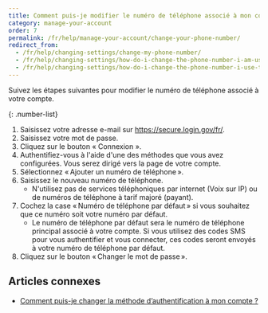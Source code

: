 ```yaml
---
title: Comment puis-je modifier le numéro de téléphone associé à mon compte ?
category: manage-your-account
order: 7
permalink: /fr/help/manage-your-account/change-your-phone-number/
redirect_from:
  - /fr/help/changing-settings/change-my-phone-number/
  - /fr/help/changing-settings/how-do-i-change-the-phone-number-i-am-using-with-my-account/
  - /fr/help/changing-settings/how-do-i-change-the-phone-number-i-use-to-sign-in/
---
```


Suivez les étapes suivantes pour modifier le numéro de téléphone associé à votre compte.

{: .number-list}
1. Saisissez votre adresse e-mail sur <https://secure.login.gov/fr/>.
1. Saisissez votre mot de passe.
1. Cliquez sur le bouton « Connexion ».
1. Authentifiez-vous à l'aide d'une des méthodes que vous avez configurées. Vous serez dirigé vers la page de votre compte.
1. Sélectionnez « Ajouter un numéro de téléphone ».
1. Saisissez le nouveau numéro de téléphone.
   * N'utilisez pas de services téléphoniques par internet (Voix sur IP) ou de numéros de téléphone à tarif majoré (payant).
1. Cochez la case « Numéro de téléphone par défaut » si vous souhaitez que ce numéro soit votre numéro par défaut.
   * Le numéro de téléphone par défaut sera le numéro de téléphone principal associé à votre compte. Si vous utilisez des codes SMS pour vous authentifier et vous connecter, ces codes seront envoyés à votre numéro de téléphone par défaut.
1. Cliquez sur le bouton « Changer le mot de passe ».

## Articles connexes

* [Comment puis-je changer la méthode d’authentification à mon compte ?](#)

